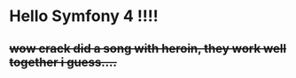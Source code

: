 # Hello Symfony 4 !!!!

## ~~wow crack did a song with heroin, they work well together i guess....~~
